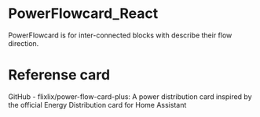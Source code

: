 # PowerFlowcard_React
PowerFlowcard is for inter-connected blocks with describe their flow direction.
# Referense card
GitHub - flixlix/power-flow-card-plus: A power distribution card inspired by the official Energy Distribution card for Home Assistant
